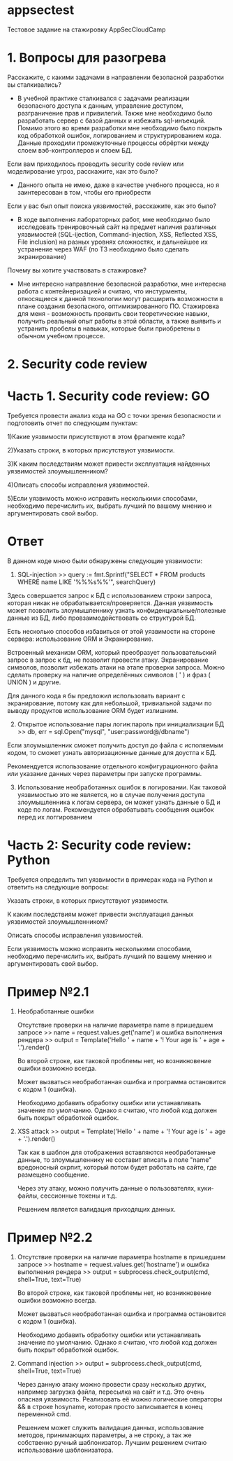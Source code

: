  # appsectest

Тестовое задание на стажировку AppSecCloudCamp

# 1. Вопросы для разогрева
Расскажите, с какими задачами в направлении безопасной разработки вы сталкивались?

- В учебной практике сталкивался с задачами реализации безопасного доступа к данным, управление доступом, разграничение прав и привилегий. Также мне необходимо было разработать сервер с базой данных и избежать sql-инъекций. Помимо этого во время разработки мне необходимо было покрыть код обработкой ошибок, логированием и структурированием кода. Данные проходили промежуточные процессы обрёртки между слоем вэб-контроллеров и слоем БД.

Если вам приходилось проводить security code review или моделирование угроз, расскажите, как это было?

- Данного опыта не имею, даже в качестве учебного процесса, но я заинтересован в том, чтобы его приобрести

Если у вас был опыт поиска уязвимостей, расскажите, как это было?

- В ходе выполнения лабораторных работ, мне необходимо было исследовать тренировочный сайт на предмет наличия различных уязвимостей (SQL-ijection, Command-injection, XSS, Reflected XSS, File inclusion) на разных уровнях сложностях, и дальнейшее их устранение через WAF (по ТЗ необходимо было сделать экранирование)

Почему вы хотите участвовать в стажировке?

- Мне интересно направление безопасной разработки, мне интересна работа с контейнеризацией и считаю, что инстурменты, относящиеся к данной технологии могут расширить возможности в плане создания безопасного, оптимизированного ПО. Стажировка для меня - возможность проявить свои теоретические навыки, получить реальный опыт работы в этой области, а также выявить и устранить пробелы в навыках, которые были приобретены в обычном учебном процессе.



# 2. Security code review

# Часть 1. Security code review: GO

Требуется провести анализ кода на GO с точки зрения безопасности и подготовить отчет по следующим пунктам:

1)Какие уязвимости присутствуют в этом фрагменте кода?

2)Указать строки, в которых присутствуют уязвимости.

3)К каким последствиям может привести эксплуатация найденных уязвимостей злоумышленником?

4)Описать способы исправления уязвимостей.

5)Если уязвимость можно исправить несколькими способами, необходимо перечислить их, выбрать лучший по вашему мнению и аргументировать свой выбор.

# Ответ
В данном коде мною были обнаружены следующие уязвимости:

   1. SQL-injection >>  query := fmt.Sprintf("SELECT * FROM products WHERE name LIKE '%%%s%%'", searchQuery)
      
   Здесь совершается запрос к БД с использованием строки запроса, которая никак не обрабатывается/проверяется. Данная уязвимость может позволить злоумышленнику узнать конфиденциальные/полезные данные из БД, либо провзаимодействовать со структурой БД.
   
   Есть несколько способов избавиться от этой уязвимости на стороне сервера: использование ORM и Экранирование. 
   
   Встроенный механизм ORM, который преобразует пользовательский запрос в запрос к бд, не позволит провести атаку. Экранирование символов, позволит избежать атаки на этапе проверки запроса. Можно сделать проверку на наличие определённых символов ( ' ) и фраз ( UNION ) и другие. 
   
   Для данного кода я бы предложил использовать вариант с экранирование, потому как для небольшой, тривиальной задачи по выводу продуктов использование ORM будет излишним.



   2. Открытое использование пары логин:пароль при инициализации БД >> db, err = sql.Open("mysql", "user:password@/dbname")

   Если злоумышленник сможет получить доступ до файла с исполяемым кодом, то сможет узнать авторизационные данные для доустпа к БД. 

   Рекомендуется использование отдельного конфигурационного файла или указание данных через параметры при запуске программы.



   3. Использование необработанных ошибок в логировании. Как таковой уязвимостью это не является, но в случае получения доступа злоумышленника к логам сервера, он может узнать данные о БД и коде по логам. Рекомендуется обрабатывать сообщения ошибок перед их логгированием



# Часть 2: Security code review: Python

Требуется определить тип уязвимости в примерах кода на Python и ответить на следующие вопросы:

Указать строки, в которых присутствуют уязвимости.

К каким последствиям может привести эксплуатация данных уязвимостей злоумышленником?

Описать способы исправления уязвимостей.

Если уязвимость можно исправить несколькими способами, необходимо перечислить их, выбрать лучший по вашему мнению и аргументировать свой выбор.



# Пример №2.1

 1. Необработанные ошибки
    
    Отсутствие проверки на наличие параметра name в пришедшем запросе >> name = request.values.get('name') и ошибка выполнения рендера >> output = Template('Hello ' + name + '! Your age is ' + age + '.').render()

    Во второй строке, как таковой проблемы нет, но возникновение ошибки возможно всегда.

    Может вызваться необработанная ошибка и программа остановится с кодом 1 (ошибка).

    Необходимо добавить обработку ошибки или устанавливать значение по умолчанию. Однако я считаю, что любой код должен быть покрыт обработкой ошибок.

 2. XSS attack >> output = Template('Hello ' + name + '! Your age is ' + age + '.').render()
    
    Так как в шаблон для отображения вставляются необработанные данные, то злоумышленнику не составит вписать в поле "name" вредоносный скрпит, который потом будет работать на сайте, где размещено сообщение.

    Через эту атаку, можно получить данные о пользователях, куки-файлы, сессионные токены и т.д.

    Решением является валидация приходящих данных.



 # Пример №2.2

 1. Отсутствие проверки на наличие параметра hostname в пришедшем запросе >> hostname = request.values.get('hostname') и ошибка выполнения рендера >> output = subprocess.check_output(cmd, shell=True, text=True)

    Во второй строке, как таковой проблемы нет, но возникновение ошибки возможно всегда.

    Может вызваться необработанная ошибка и программа остановится с кодом 1 (ошибка).

    Необходимо добавить обработку ошибки или устанавливать значение по умолчанию. Однако я считаю, что любой код должен быть покрыт обработкой ошибок.

 2. Command injection >> output = subprocess.check_output(cmd, shell=True, text=True)

    Через данную атаку можно провести сразу несколько других, например загрузка файла, пересылка на сайт и т.д. Это очень опасная уязвимость. Реализовать её можно логические операторы && в строке hosyname, которая просто записывается в конец переменной cmd.

    Решением может служить валидация данных, использование методов, принимающих параметры, а не строку, а так же собственно ручный шаблонизатор. Лучшим решением считаю использование шаблонизатора.


